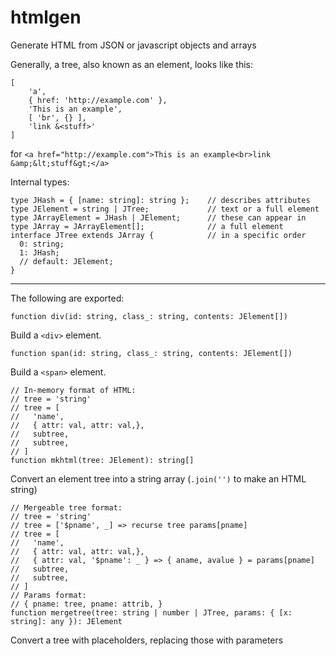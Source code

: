 # htmlgen
Generate HTML from JSON or javascript objects and arrays

Generally, a tree, also known as an element, looks like this:

    [
        'a',
        { href: 'http://example.com' },
        'This is an example',
        [ 'br', {} ],
        'link &<stuff>'
    ]
for `<a href="http://example.com">This is an example<br>link &amp;&lt;stuff&gt;</a>`

Internal types:

    type JHash = { [name: string]: string };    // describes attributes
    type JElement = string | JTree;             // text or a full element
    type JArrayElement = JHash | JElement;      // these can appear in
    type JArray = JArrayElement[];              // a full element
    interface JTree extends JArray {            // in a specific order
      0: string;
      1: JHash;
      // default: JElement;
    }
----
The following are exported:

    function div(id: string, class_: string, contents: JElement[]) 
Build a `<div>` element.

    function span(id: string, class_: string, contents: JElement[])
Build a `<span>` element.

    // In-memory format of HTML:
    // tree = 'string'
    // tree = [
    //   'name',
    //   { attr: val, attr: val,},
    //   subtree,
    //   subtree,
    // ]
    function mkhtml(tree: JElement): string[]
Convert an element tree into a string array (`.join('')` to make an HTML string)

    // Mergeable tree format:
    // tree = 'string'
    // tree = ['$pname', _] => recurse tree params[pname]
    // tree = [
    //   'name',
    //   { attr: val, attr: val,},
    //   { attr: val, '$pname': _ } => { aname, avalue } = params[pname]
    //   subtree,
    //   subtree,
    // ]
    // Params format:
    // { pname: tree, pname: attrib, }
    function mergetree(tree: string | number | JTree, params: { [x: string]: any }): JElement
Convert a tree with placeholders, replacing those with parameters
